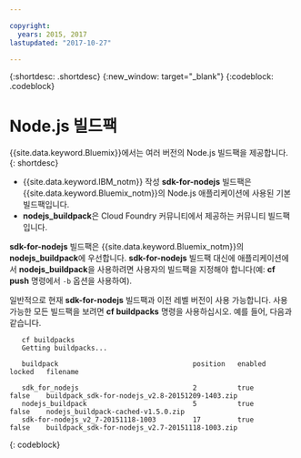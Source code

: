 ```yaml
---

copyright:
  years: 2015, 2017
lastupdated: "2017-10-27"

---
```


{:shortdesc: .shortdesc}
{:new_window: target="_blank"}
{:codeblock: .codeblock}

# Node.js 빌드팩

{{site.data.keyword.Bluemix}}에서는 여러 버전의 Node.js 빌드팩을 제공합니다.
{: shortdesc}

* {{site.data.keyword.IBM_notm}} 작성 **sdk-for-nodejs** 빌드팩은 {{site.data.keyword.Bluemix_notm}}의 Node.js 애플리케이션에 사용된 기본 빌드팩입니다.
* **nodejs_buildpack**은 Cloud Foundry 커뮤니티에서 제공하는 커뮤니티 빌드팩입니다.

**sdk-for-nodejs** 빌드팩은 {{site.data.keyword.Bluemix_notm}}의 **nodejs_buildpack**에 우선합니다. **sdk-for-nodejs** 빌드팩 대신에 애플리케이션에서 **nodejs_buildpack**을 사용하려면 사용자의 빌드팩을 지정해야 합니다(예: **cf push** 명령에서 `-b` 옵션을 사용하여). 

일반적으로 현재 **sdk-for-nodejs** 빌드팩과 이전 레벨 버전이 사용 가능합니다.  사용 가능한 모든 빌드팩을 보려면 **cf buildpacks** 명령을 사용하십시오.  예를 들어, 다음과 같습니다.

```
   cf buildpacks
   Getting buildpacks...

   buildpack                                 position   enabled   locked   filename   

   sdk_for_nodejs                            2          true      false    buildpack_sdk-for-nodejs_v2.8-20151209-1403.zip   
   nodejs_buildpack                          5          true      false    nodejs_buildpack-cached-v1.5.0.zip   
   sdk-for-nodejs_v2_7-20151118-1003         17         true      false    buildpack_sdk-for-nodejs_v2.7-20151118-1003.zip
```
{: codeblock}
